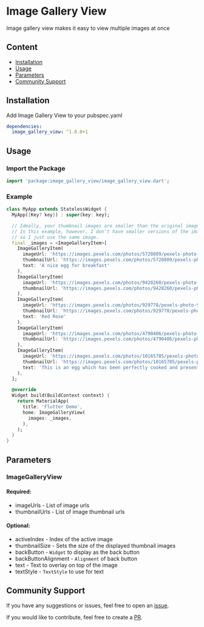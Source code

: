# Image Gallery View
Image gallery view makes it easy to view multiple images at once

## Content

- [Installation](#installation)
- [Usage](#usage)
- [Parameters](#parameters)
- [Community Support](#community-support)

## Installation
Add Image Gallery View to your pubspec.yaml
```yaml
dependencies:
  image_gallery_view: ^1.0.0+1
```

## Usage

### Import the Package
```dart
import 'package:image_gallery_view/image_gallery_view.dart';
```

### Example
```dart
class MyApp extends StatelessWidget {
  MyApp({Key? key}) : super(key: key);

  // Ideally, your thumbnail images are smaller than the original images.
  // In this example, however, I don't have smaller versions of the images,
  // so I just use the same image.
  final _images = <ImageGalleryItem>[
    ImageGalleryItem(
      imageUrl: 'https://images.pexels.com/photos/5720809/pexels-photo-5720809.jpeg',
      thumbnailUrl: 'https://images.pexels.com/photos/5720809/pexels-photo-5720809.jpeg',
      text: 'A nice egg for breakfast'
    ),
    ImageGalleryItem(
      imageUrl: 'https://images.pexels.com/photos/9428260/pexels-photo-9428260.jpeg',
      thumbnailUrl: 'https://images.pexels.com/photos/9428260/pexels-photo-9428260.jpeg',
    ),
    ImageGalleryItem(
      imageUrl: 'https://images.pexels.com/photos/929778/pexels-photo-929778.jpeg',
      thumbnailUrl: 'https://images.pexels.com/photos/929778/pexels-photo-929778.jpeg',
      text: 'Red Rose'
    ),
    ImageGalleryItem(
      imageUrl: 'https://images.pexels.com/photos/4790406/pexels-photo-4790406.jpeg',
      thumbnailUrl: 'https://images.pexels.com/photos/4790406/pexels-photo-4790406.jpeg',
    ),
    ImageGalleryItem(
      imageUrl: 'https://images.pexels.com/photos/10165785/pexels-photo-10165785.jpeg',
      thumbnailUrl: 'https://images.pexels.com/photos/10165785/pexels-photo-10165785.jpeg',
      text: 'This is an egg which has been perfectly cooked and presented very nicely on a plate, with some garnish'
    ),
  ];

  @override
  Widget build(BuildContext context) {
    return MaterialApp(
      title: 'Flutter Demo',
      home: ImageGalleryView(
        images: _images,
      ),
    );
  }
}

```

## Parameters

### ImageGalleryView
#### Required:
- imageUrls -  List of image urls
- thumbnailUrls - List of image thumbnail urls

#### Optional:
- activeIndex - Index of the active image
- thumbnailSize - Sets the size of the displayed thumbnail images
- backButton - `Widget` to display as the back button
- backButtonAlignment - `Alignment` of back button
- text - Text to overlay on top of the image
- textStyle - `TextStyle` to use for text

## Community Support

If you have any suggestions or issues, feel free to open an [issue](https://github.com/sortedstorage/image_gallery_view/issues).

If you would like to contribute, feel free to create a [PR](https://github.com/sortedstorage/image_gallery_view/pulls).
